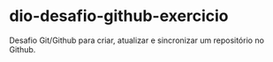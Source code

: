# dio-desafio-github-exercicio
Desafio Git/Github para criar, atualizar e sincronizar um repositório no Github.
